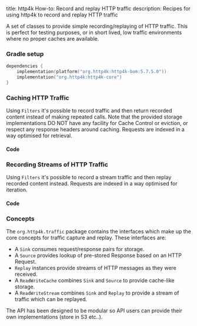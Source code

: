 title: http4k How-to: Record and replay HTTP traffic
description: Recipes for using http4k to record and replay HTTP traffic

A set of classes to provide simple recording/replaying of HTTP traffic. This is perfect for testing purposes, or in short lived, low traffic environments where no proper caches are available.

### Gradle setup

```kotlin
dependencies {
    implementation(platform("org.http4k:http4k-bom:5.7.5.0"))
    implementation("org.http4k:http4k-core")
}
```

### Caching HTTP Traffic 

Using `Filters` it's possible to record traffic and then return recorded content instead of making repeated calls. Note that the provided storage 
implementations DO NOT have any facility for Cache Control or eviction, or respect any response headers around caching. Requests are indexed in a way optimised for retrieval.

#### Code [<img class="octocat"/>](https://github.com/http4k/http4k/blob/master/src/docs/guide/howto/record_and_replay_http_traffic/example_cache.kt)

<script src="https://gist-it.appspot.com/https://github.com/http4k/http4k/blob/master/src/docs/guide/howto/record_and_replay_http_traffic/example_cache.kt"></script>

### Recording Streams of HTTP Traffic 

Using `Filters` it's possible to record a stream traffic and then replay recorded content instead. Requests are indexed in a way optimised for iteration.

#### Code [<img class="octocat"/>](https://github.com/http4k/http4k/blob/master/src/docs/guide/howto/record_and_replay_http_traffic/example_stream.kt)

<script src="https://gist-it.appspot.com/https://github.com/http4k/http4k/blob/master/src/docs/guide/howto/record_and_replay_http_traffic/example_stream.kt"></script>

### Concepts

The `org.http4k.traffic` package contains the interfaces which make up the core concepts for traffic capture and replay. These interfaces are:

- A `Sink` consumes request/response pairs for storage. 
- A `Source` provides lookup of pre-stored Response based on an HTTP Request.
- `Replay` instances provide streams of HTTP messages as they were received.
- A `ReadWriteCache` combines `Sink` and `Source` to provide cache-like storage.
- A `ReadWriteStream` combines `Sink` and `Replay` to provide a stream of traffic which can be replayed.

The API has been designed to be modular so API users can provide their own implementations (store in S3 etc..).
